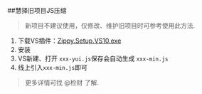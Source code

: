 ##慧择旧项目JS压缩

>新项目不建议使用，仅修改、维护旧项目时可参考使用此方法.

1. 下载VS插件：[Zippy.Setup.VS10.exe](http://## "Zippy.Setup.VS10")
2. 安装
3. VS新建、打开 `xxx-yui.js`保存会自动生成 `xxx-min.js` 
4. 线上引入`xxx-min.js`即可

>更多详情可找 @检财 了解.